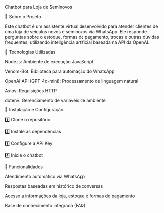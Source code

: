 Chatbot para Loja de Seminovos

📌 Sobre o Projeto

Este chatbot é um assistente virtual desenvolvido para atender clientes de uma loja de veículos novos e seminovos via WhatsApp. Ele responde perguntas sobre o estoque, formas de pagamento, trocas e outras dúvidas frequentes, utilizando inteligência artificial baseada na API da OpenAI.

🚀 Tecnologias Utilizadas

Node.js: Ambiente de execução JavaScript

Venom-Bot: Biblioteca para automação do WhatsApp

OpenAI API (GPT-4o-mini): Processamento de linguagem natural

Axios: Requisições HTTP

dotenv: Gerenciamento de variáveis de ambiente

🔧 Instalação e Configuração

1️⃣ Clone o repositório

2️⃣ Instale as dependências

3️⃣ Configure a API Key

4️⃣ Inicie o chatbot

📝 Funcionalidades

Atendimento automático via WhatsApp

Respostas baseadas em histórico de conversas

Acesso a informações da loja, estoque e formas de pagamento

Base de conhecimento integrada (FAQ)
